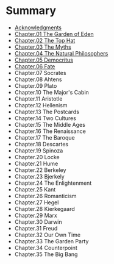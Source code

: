 # Summary

* [Acknowledgments](README.md)
* [Chapter.01 The Garden of Eden](chapter01-the-garden-of-eden.md)
* [Chapter.02 The Top Hat](chapter02-the-top-hat.md)
* [Chapter.03 The Myths](chapter03-the-myths.md)
* [Chapter.04 The Natural Philosophers](chapter04-the-natural-philosophers.md)
* [Chapter.05 Democritus](chapter05-democritus.md)
* [Chapter.06 Fate](chapter06-fate.md)
* Chapter.07 Socrates
* Chapter.08 Ahtens
* Chapter.09 Plato
* Chapter.10 The Major's Cabin
* Chapter.11 Aristotle
* Chapter.12 Hellenism
* Chapter.13 The Postcards
* Chapter.14 Two Cultures
* Chapter.15 The Middle Ages
* Chapter.16 The Renaissance
* Chapter.17 The Baroque
* Chapter.18 Descartes
* Chapter.19 Spinoza
* Chapter.20 Locke
* Chapter.21 Hume
* Chapter.22 Berkeley
* Chapter.23 Bjerkely
* Chapter.24 The Enlightenment
* Chapter.25 Kant
* Chapter.26 Romanticism
* Chapter.27 Hegel
* Chapter.28 Kierkegaard
* Chapter.29 Marx
* Chapter.30 Darwin
* Chapter.31 Freud
* Chapter.32 Our Own Time
* Chapter.33 The Garden Party
* Chapter.34 Counterpoint
* Chapter.35 The Big Bang

